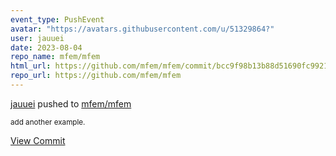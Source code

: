 ```yaml
---
event_type: PushEvent
avatar: "https://avatars.githubusercontent.com/u/51329864?"
user: jauuei
date: 2023-08-04
repo_name: mfem/mfem
html_url: https://github.com/mfem/mfem/commit/bcc9f98b13b88d51690fc992155fd865566452bb
repo_url: https://github.com/mfem/mfem
---
```


<a href='https://github.com/jauuei' target='_blank'>jauuei</a> pushed to <a href='https://github.com/mfem/mfem' target='_blank'>mfem/mfem</a>

<small>add another example.</small>

<a href='https://github.com/mfem/mfem/commit/bcc9f98b13b88d51690fc992155fd865566452bb' target='_blank'>View Commit</a>